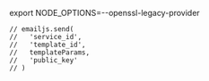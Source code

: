 export NODE_OPTIONS=--openssl-legacy-provider

    // emailjs.send(
    //   'service_id',
    //   'template_id',
    //   templateParams,
    //   'public_key'
    // )
